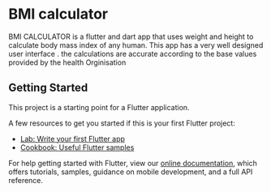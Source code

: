 # BMI calculator 

BMI CALCULATOR is a flutter and dart app that uses weight and height to calculate body mass index of any human. This app has a very well designed user interface . the calculations are accurate according to the base values provided by the health Orginisation

## Getting Started

This project is a starting point for a Flutter application.

A few resources to get you started if this is your first Flutter project:

- [Lab: Write your first Flutter app](https://flutter.dev/docs/get-started/codelab)
- [Cookbook: Useful Flutter samples](https://flutter.dev/docs/cookbook)

For help getting started with Flutter, view our
[online documentation](https://flutter.dev/docs), which offers tutorials,
samples, guidance on mobile development, and a full API reference.
